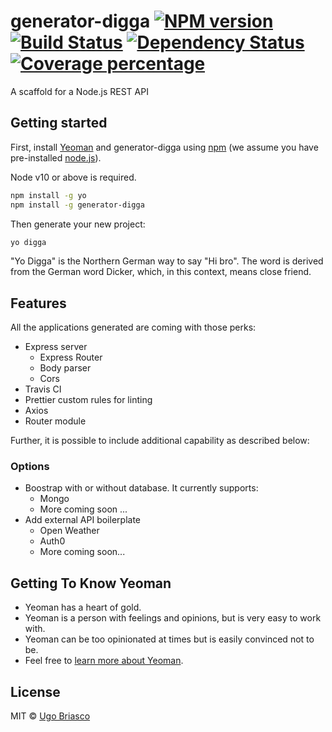 # generator-digga [![NPM version][npm-image]][npm-url] [![Build Status][travis-image]][travis-url] [![Dependency Status][daviddm-image]][daviddm-url] [![Coverage percentage][coveralls-image]][coveralls-url]

A scaffold for a Node.js REST API

## Getting started

First, install [Yeoman](http://yeoman.io) and generator-digga using [npm](https://www.npmjs.com/) (we assume you have pre-installed [node.js](https://nodejs.org/)).

Node v10 or above is required.

```bash
npm install -g yo
npm install -g generator-digga
```

Then generate your new project:

```bash
yo digga
```

"Yo Digga" is the Northern German way to say "Hi bro". The word is derived from the German word Dicker, which, in this context, means close friend.

## Features



All the applications generated are coming with those perks:
- Express server
  - Express Router
  - Body parser
  - Cors
- Travis CI
- Prettier custom rules for linting
- Axios
- Router module

Further, it is possible to include additional capability as described below:

### Options

- Boostrap with or without database. It currently supports:
  - Mongo
  - More coming soon ...
- Add external API boilerplate
  - Open Weather
  - Auth0
  - More coming soon...

## Getting To Know Yeoman

- Yeoman has a heart of gold.
- Yeoman is a person with feelings and opinions, but is very easy to work with.
- Yeoman can be too opinionated at times but is easily convinced not to be.
- Feel free to [learn more about Yeoman](http://yeoman.io/).

## License

MIT © [Ugo Briasco](https://ugobriasco.me)

[npm-image]: https://badge.fury.io/js/generator-digga.svg
[npm-url]: https://npmjs.org/package/generator-digga
[travis-image]: https://travis-ci.com/ugobriasco/generator-digga.svg?branch=master
[travis-url]: https://travis-ci.com/ugobriasco/generator-digga
[daviddm-image]: https://david-dm.org/ugobriasco/generator-digga.svg?theme=shields.io
[daviddm-url]: https://david-dm.org/ugobriasco/generator-digga
[coveralls-image]: https://coveralls.io/repos/ugobriasco/generator-digga/badge.svg
[coveralls-url]: https://coveralls.io/r/ugobriasco/generator-digga

